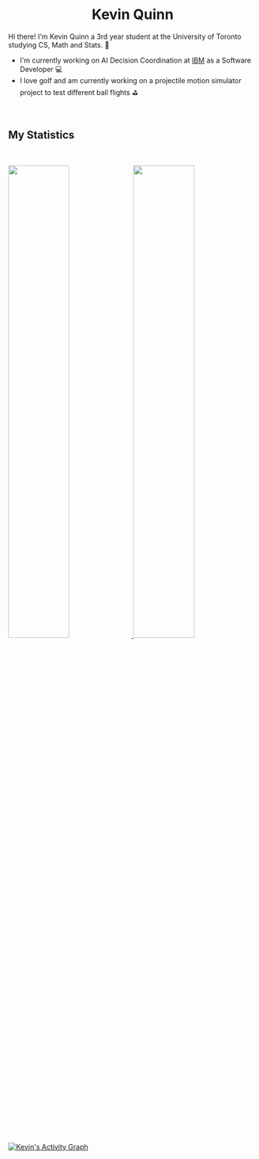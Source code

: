<h1 align="center">
  <b>Kevin Quinn</b>
</h1>

Hi there! I'm Kevin Quinn a 3rd year student at the University of Toronto studying CS, Math and Stats. :school_satchel:
- I'm currently working on AI Decision Coordination at <a href="https://www.ibm.com/ca-en">IBM</a> as a Software Developer :computer:
- I love golf and am currently working on a projectile motion simulator project to test different ball flights :golf:
<br>

## My Statistics

<br/>
<p align="left">
  <a href="https://kevinquinnw.github.io/landing">
  <img width="49.5%" src="https://github-readme-stats.vercel.app/api?username=kevinquinnw&show_icons=true&theme=tokyonight&hide_border=true" />
    <img width="49.5%" src="https://github-readme-streak-stats.herokuapp.com/?user=kevinquinnw&theme=tokyonight&hide_border=true" />
  </a>
</p>
<br>

[![Kevin's Activity Graph](https://activity-graph.herokuapp.com/graph?username=kevinquinnw&custom_title=Kevin%20Quinn's%20Contribution%20Graph&theme=tokyonight&bg_color=1A1B27&hide_border=true&line=d1a01f&point=c58545)](https://kevinquinnw.github.io/landing)
